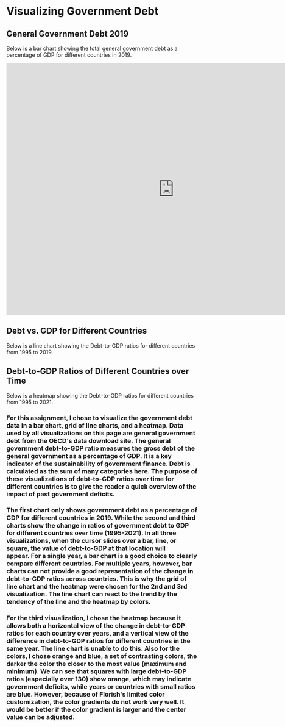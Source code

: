 # Visualizing Government Debt

## General Government Debt 2019
Below is a bar chart showing the total general government debt as a percentage of GDP for different countries in 2019.
<iframe src="https://data.oecd.org/chart/6Oed" width="880" height="660" style="border: 0" mozallowfullscreen="true" webkitallowfullscreen="true" allowfullscreen="true"><a href="https://data.oecd.org/chart/6Oed" target="_blank">OECD Chart: General government debt, Total, % of GDP, Annual, 2019</a></iframe>


## Debt vs. GDP for Different Countries 
Below is a line chart showing the Debt-to-GDP ratios for different countries from 1995 to 2019.
<div class="flourish-embed flourish-chart" data-src="visualisation/11149419"><script src="https://public.flourish.studio/resources/embed.js"></script></div>


## Debt-to-GDP Ratios of Different Countries over Time
Below is a heatmap showing the Debt-to-GDP ratios for different countries from 1995 to 2021.
<div class="flourish-embed flourish-heatmap" data-src="visualisation/11149765"><script src="https://public.flourish.studio/resources/embed.js"></script></div>


### For this assignment, I chose to visualize the government debt data in a bar chart, grid of line charts, and a heatmap. Data used by all visualizations on this page are general government debt from the OECD's data download site. The general government debt-to-GDP ratio measures the gross debt of the general government as a percentage of GDP. It is a key indicator of the sustainability of government finance. Debt is calculated as the sum of many categories here. The purpose of these visualizations of debt-to-GDP ratios over time for different countries is to give the reader a quick overview of the impact of past government deficits. 

### The first chart only shows government debt as a percentage of GDP for different countries in 2019. While the second and third charts show the change in ratios of government debt to GDP for different countries over time (1995-2021). In all three visualizations, when the cursor slides over a bar, line, or square, the value of debt-to-GDP at that location will appear. For a single year, a bar chart is a good choice to clearly compare different countries. For multiple years, however, bar charts can not provide a good representation of the change in debt-to-GDP ratios across countries. This is why the grid of line chart and the heatmap were chosen for the 2nd and 3rd visualization. The line chart can react to the trend by the tendency of the line and the heatmap by colors.

### For the third visualization, I chose the heatmap because it allows both a horizontal view of the change in debt-to-GDP ratios for each country over years, and a vertical view of the difference in debt-to-GDP ratios for different countries in the same year. The line chart is unable to do this. Also for the colors, I chose orange and blue, a set of contrasting colors, the darker the color the closer to the most value (maximum and minimum). We can see that squares with large debt-to-GDP ratios (especially over 130) show orange, which may indicate government deficits, while years or countries with small ratios are blue. However, because of Florish's limited color customization, the color gradients do not work very well. It would be better if the color gradient is larger and the center value can be adjusted.
